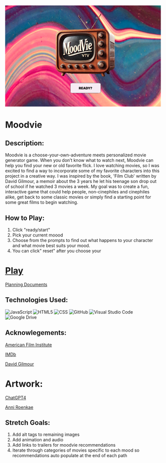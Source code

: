 ![Moodvie](assets/img/Screenshot.png)

# Moodvie  

## Description:
Moodvie is a choose-your-own-adventure meets personalized movie generator game. When you don’t know what to watch next, Moodvie can help you find your new or old favorite flick. I love watching movies, so I was excited to find a way to incorporate some of my favorite characters into this project in a creative way. I was inspired by the book, 'Film Club' written by David Gilmour, a memoir about the 3 years he let his teenage son drop out of school if he watched 3 movies a week. My goal was to create a fun, interactive game that could help people, non-cinephiles and cinephiles alike, get back to some classic movies or simply find a starting point for some great films to begin watching.

## How to Play:
1. Click "ready/start"
2. Pick your current moood
3. Choose from the prompts to find out what happens to your character and what movie best suits your mood.
4. You can click" reset" after you choose your

# [Play](https://incogn-ito.github.io/moodvie/)

[Planning Documents](https://docs.google.com/document/d/14sEc207wUQUH7VWI_DEM9FekjYFtgBQHSiLgz_-qOk4/edit?usp=sharing)

## Technologies Used:

![JavaScript](https://img.shields.io/badge/javascript-%23323330.svg?style=for-the-badge&logo=javascript&logoColor=%23F7DF1E)
![HTML5](https://img.shields.io/badge/html5-%23E34F26.svg?style=for-the-badge&logo=html5&logoColor=white)
![CSS](https://camo.githubusercontent.com/9bb8902d6fde4b0ea32ebdb8e5162dd578cd13d693ab8d35ed5eb7daad78abf8/68747470733a2f2f696d672e736869656c64732e696f2f62616467652f4353532d3233393132303f267374796c653d666f722d7468652d6261646765266c6f676f3d63737333266c6f676f436f6c6f723d7768697465)
![GitHub](https://img.shields.io/badge/github-%23121011.svg?style=for-the-badge&logo=github&logoColor=white)
![Visual Studio Code](https://img.shields.io/badge/Visual%20Studio%20Code-0078d7.svg?style=for-the-badge&logo=visual-studio-code&logoColor=white)
![Google Drive](https://img.shields.io/badge/Google%20Drive-4285F4?style=for-the-badge&logo=googledrive&logoColor=white)

## Acknowlegements:

[American Film Institute](https://www.afi.com/afis-100-years-100-movies-10th-anniversary-edition/)

[IMDb](Imdb.com) 

[David Gilmour](https://en.wikipedia.org/wiki/The_Film_Club)

# Artwork:

[ChatGPT4](chatGPT.com)

[Anni Roenkae](https://www.pexels.com/@anniroenkae/highlights/)

## Stretch Goals:
1. Add alt tags to remaining images
2. Add animation and audio
3. Add links to trailers for moodvie recommendations
4. Iterate through categories of movies specific to each mood so recommendations auto populate at the end of each path









